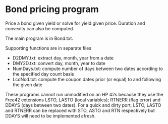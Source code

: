 # Bond pricing program

Price a bond given yield or solve for yield given price.
Duration and convexity can also be computed.

The main program is in Bond.txt.

Supporting functions are in separate files
 - D2DMY.txt: extract day, month, year from a date
 - DMY2D.txt: convert day, month, year to date
 - NumDays.txt: compute number of days between two dates according to the specified day count basis
 - LcdNcd.txt: compute the coupon dates prior (or equal) to and following the given date

These programs cannot run unmodified on an HP 42s because they use the Free42 extensions
LSTO, LASTO (local variables); RTNERR (flag error) and DDAYS (days between two dates).
For a quick and dirty port, LSTO, LASTO and RTNERR can be replaced with STO, ASTO and RTN
respectively but DDAYS will need to be implemented afresh.
